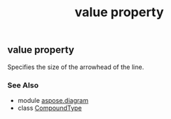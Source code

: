 ﻿---
title: value property
second_title: Aspose.Diagram for Python via .NET API References
description: 
type: docs
weight: 40
url: /python-net/aspose.diagram/compoundtype/value/
is_root: false
---

## value property


Specifies the size of the arrowhead of the line.

### See Also
* module [aspose.diagram](../../)
* class [CompoundType](/diagram/python-net/aspose.diagram/compoundtype)
